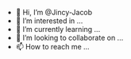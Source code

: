 - 👋 Hi, I’m @Jincy-Jacob
- 👀 I’m interested in ...
- 🌱 I’m currently learning ...
- 💞️ I’m looking to collaborate on ...
- 📫 How to reach me ...

<!---
Jincy-Jacob/Jincy-Jacob is a ✨ special ✨ repository because its `README.md` (this file) appears on your GitHub profile.
You can click the Preview link to take a look at your changes.
--->
